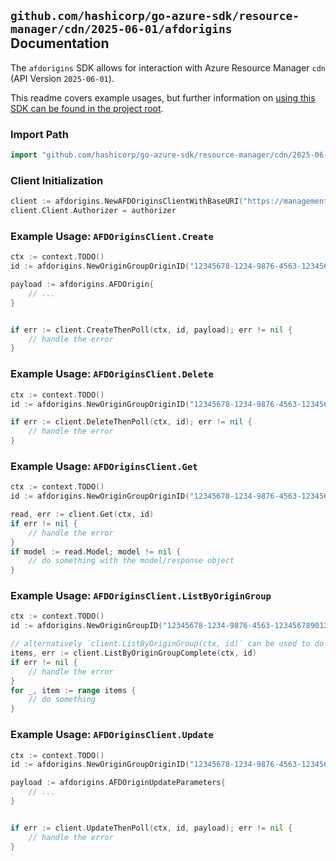 
## `github.com/hashicorp/go-azure-sdk/resource-manager/cdn/2025-06-01/afdorigins` Documentation

The `afdorigins` SDK allows for interaction with Azure Resource Manager `cdn` (API Version `2025-06-01`).

This readme covers example usages, but further information on [using this SDK can be found in the project root](https://github.com/hashicorp/go-azure-sdk/tree/main/docs).

### Import Path

```go
import "github.com/hashicorp/go-azure-sdk/resource-manager/cdn/2025-06-01/afdorigins"
```


### Client Initialization

```go
client := afdorigins.NewAFDOriginsClientWithBaseURI("https://management.azure.com")
client.Client.Authorizer = authorizer
```


### Example Usage: `AFDOriginsClient.Create`

```go
ctx := context.TODO()
id := afdorigins.NewOriginGroupOriginID("12345678-1234-9876-4563-123456789012", "example-resource-group", "profileName", "originGroupName", "originName")

payload := afdorigins.AFDOrigin{
	// ...
}


if err := client.CreateThenPoll(ctx, id, payload); err != nil {
	// handle the error
}
```


### Example Usage: `AFDOriginsClient.Delete`

```go
ctx := context.TODO()
id := afdorigins.NewOriginGroupOriginID("12345678-1234-9876-4563-123456789012", "example-resource-group", "profileName", "originGroupName", "originName")

if err := client.DeleteThenPoll(ctx, id); err != nil {
	// handle the error
}
```


### Example Usage: `AFDOriginsClient.Get`

```go
ctx := context.TODO()
id := afdorigins.NewOriginGroupOriginID("12345678-1234-9876-4563-123456789012", "example-resource-group", "profileName", "originGroupName", "originName")

read, err := client.Get(ctx, id)
if err != nil {
	// handle the error
}
if model := read.Model; model != nil {
	// do something with the model/response object
}
```


### Example Usage: `AFDOriginsClient.ListByOriginGroup`

```go
ctx := context.TODO()
id := afdorigins.NewOriginGroupID("12345678-1234-9876-4563-123456789012", "example-resource-group", "profileName", "originGroupName")

// alternatively `client.ListByOriginGroup(ctx, id)` can be used to do batched pagination
items, err := client.ListByOriginGroupComplete(ctx, id)
if err != nil {
	// handle the error
}
for _, item := range items {
	// do something
}
```


### Example Usage: `AFDOriginsClient.Update`

```go
ctx := context.TODO()
id := afdorigins.NewOriginGroupOriginID("12345678-1234-9876-4563-123456789012", "example-resource-group", "profileName", "originGroupName", "originName")

payload := afdorigins.AFDOriginUpdateParameters{
	// ...
}


if err := client.UpdateThenPoll(ctx, id, payload); err != nil {
	// handle the error
}
```
